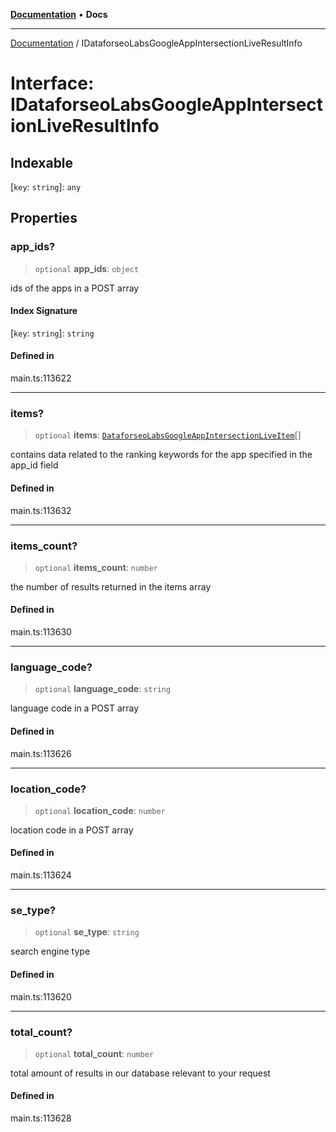 [**Documentation**](../README.md) • **Docs**

***

[Documentation](../globals.md) / IDataforseoLabsGoogleAppIntersectionLiveResultInfo

# Interface: IDataforseoLabsGoogleAppIntersectionLiveResultInfo

## Indexable

 \[`key`: `string`\]: `any`

## Properties

### app\_ids?

> `optional` **app\_ids**: `object`

ids of the apps in a POST array

#### Index Signature

 \[`key`: `string`\]: `string`

#### Defined in

main.ts:113622

***

### items?

> `optional` **items**: [`DataforseoLabsGoogleAppIntersectionLiveItem`](../classes/DataforseoLabsGoogleAppIntersectionLiveItem.md)[]

contains data related to the ranking keywords for the app specified in the app_id field

#### Defined in

main.ts:113632

***

### items\_count?

> `optional` **items\_count**: `number`

the number of results returned in the items array

#### Defined in

main.ts:113630

***

### language\_code?

> `optional` **language\_code**: `string`

language code in a POST array

#### Defined in

main.ts:113626

***

### location\_code?

> `optional` **location\_code**: `number`

location code in a POST array

#### Defined in

main.ts:113624

***

### se\_type?

> `optional` **se\_type**: `string`

search engine type

#### Defined in

main.ts:113620

***

### total\_count?

> `optional` **total\_count**: `number`

total amount of results in our database relevant to your request

#### Defined in

main.ts:113628

